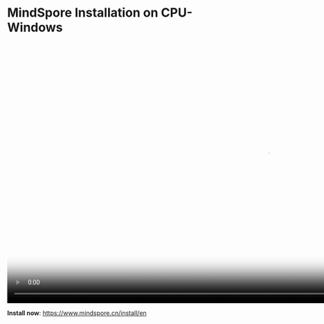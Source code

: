 # MindSpore Installation on CPU-Windows

[comment]: <> (This document contains Hands-on Tutorial Series. Gitee does not support display. Please check tutorials on the official website)

<video id="video2" autoplay controls width="1200px" height="600px" poster="https://mindspore-website.obs.cn-north-4.myhuaweicloud.com:443/teaching_video/cover/%E6%89%8B%E6%8A%8A%E6%89%8B%E7%B3%BB%E5%88%97/%E7%BD%91%E7%AB%99-%E8%A7%86%E9%A2%91%E5%B0%81%E9%9D%A2_windows%E7%AF%87%20En%E8%AF%A6%E6%83%85%E9%A1%B5.png">
<source id="mp42" src="https://mindspore-website.obs.cn-north-4.myhuaweicloud.com/teaching_video/video/CPU-Windows-EN.mp4" type="video/mp4">
</video>

**Install now**: <https://www.mindspore.cn/install/en>